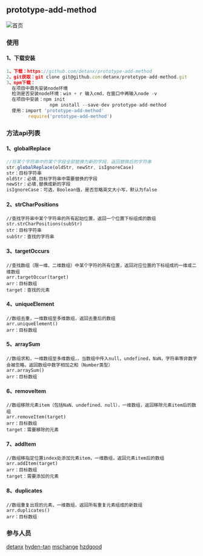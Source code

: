 ## prototype-add-method
![首页](/pic.gif)
### 使用
####  1、下载安装
```javascript
1、下载：https://github.com/detanx/prototype-add-method
2、git获取：git clone git@github.com:detanx/prototype-add-method.git
3、npm下载：
  在项目中首先安装node环境
  检测是否安装node环境：win + r 输入cmd，在窗口中再输入node -v
  在项目中安装：npm init 
                npm install --save-dev prototype-add-method
  使用：import 'prototype-add-method'
        require('prototype-add-method')
```
### 方法api列表
#### 1、globalReplace
```javascript
//将某个字符串中的某个字段全部替换为新的字段，返回替换后的字符串
str.globalReplace(oldStr, newStr, isIgnoreCase)
str：目标字符串
oldStr：必填,目标字符串中需要替换的字段
newStr：必填,替换成新的字段
isIgnoreCase：可选，Boolean值，是否忽略英文大小写，默认为false
```
#### 2、strCharPositions
```
//查找字符串中某个字符串的所有起始位置，返回一个位置下标组成的数组
str.strCharPositions(subStr)
str：目标字符串
subStr：查找的字符串
```
#### 3、targetOccurs
```
//查找数组（限一维、二维数组）中某个字符的所有位置，返回对应位置的下标组成的一维或二维数组
arr.targetOccur(target)
arr：目标数组
target：查找的元素
```
#### 4、uniqueElement
```
//数组去重，一维数组至多维数组，返回去重后的数组
arr.uniqueElement()
arr：目标数组
```
#### 5、arraySum
```
//数组求和，一维数组至多维数组，，当数组中传入null，undefined，NaN，字符串等非数字会被忽略，返回数组中数字相加之和（Number类型）
arr.arraySum()
arr：目标数组
```
#### 6、removeItem
```
//数组移除元素item（包括NaN、undefined、null），一维数组，返回移除元素item后的数组
arr.removeItem(target)
arr：目标数组
target：需要移除的元素
```
#### 7、addItem
```
//数组移指定位置index处添加元素item，一维数组，返回元素item后的数组
arr.addItem(target)
arr：目标数组
target：需要添加的元素
```
#### 8、duplicates
```
//数组重复出现的元素，一维数组，返回所有重复元素组成的新数组
arr.duplicates()
arr：目标数组
```
### 参与人员
[detanx](https://github.com/detanx)
[hyden-tan](https://github.com/hyden-tan)
[mschange](https://github.com/mschange)
[hzdgood](https://github.com/hzdgood)
